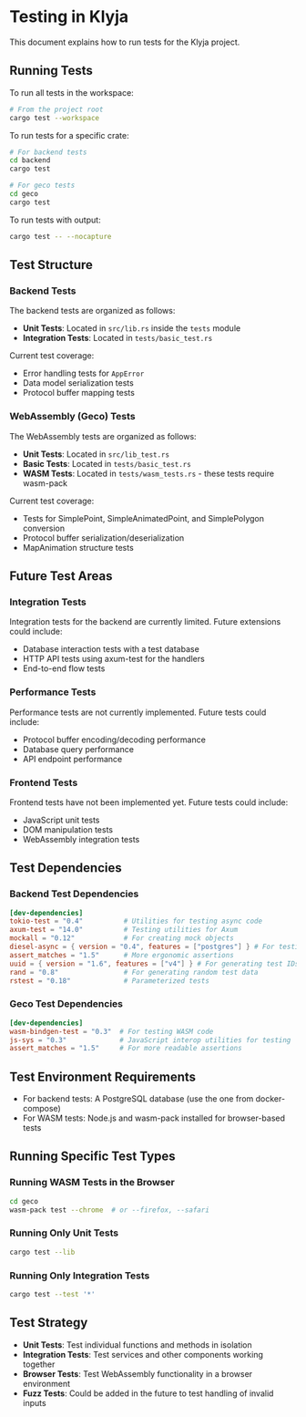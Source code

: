 # Testing in Klyja

This document explains how to run tests for the Klyja project.

## Running Tests

To run all tests in the workspace:

```bash
# From the project root
cargo test --workspace
```

To run tests for a specific crate:

```bash
# For backend tests
cd backend
cargo test

# For geco tests
cd geco
cargo test
```

To run tests with output:

```bash
cargo test -- --nocapture
```

## Test Structure

### Backend Tests

The backend tests are organized as follows:

- **Unit Tests**: Located in `src/lib.rs` inside the `tests` module
- **Integration Tests**: Located in `tests/basic_test.rs`

Current test coverage:
- Error handling tests for `AppError`
- Data model serialization tests
- Protocol buffer mapping tests

### WebAssembly (Geco) Tests

The WebAssembly tests are organized as follows:

- **Unit Tests**: Located in `src/lib_test.rs`
- **Basic Tests**: Located in `tests/basic_test.rs`
- **WASM Tests**: Located in `tests/wasm_tests.rs` - these tests require wasm-pack

Current test coverage:
- Tests for SimplePoint, SimpleAnimatedPoint, and SimplePolygon conversion
- Protocol buffer serialization/deserialization
- MapAnimation structure tests

## Future Test Areas

### Integration Tests

Integration tests for the backend are currently limited. Future extensions could include:

- Database interaction tests with a test database
- HTTP API tests using axum-test for the handlers
- End-to-end flow tests

### Performance Tests

Performance tests are not currently implemented. Future tests could include:

- Protocol buffer encoding/decoding performance
- Database query performance
- API endpoint performance

### Frontend Tests

Frontend tests have not been implemented yet. Future tests could include:

- JavaScript unit tests
- DOM manipulation tests
- WebAssembly integration tests

## Test Dependencies

### Backend Test Dependencies

```toml
[dev-dependencies]
tokio-test = "0.4"          # Utilities for testing async code
axum-test = "14.0"          # Testing utilities for Axum
mockall = "0.12"            # For creating mock objects
diesel-async = { version = "0.4", features = ["postgres"] } # For testing with async DB operations
assert_matches = "1.5"      # More ergonomic assertions
uuid = { version = "1.6", features = ["v4"] } # For generating test IDs
rand = "0.8"                # For generating random test data
rstest = "0.18"             # Parameterized tests
```

### Geco Test Dependencies

```toml
[dev-dependencies]
wasm-bindgen-test = "0.3"  # For testing WASM code
js-sys = "0.3"             # JavaScript interop utilities for testing
assert_matches = "1.5"     # For more readable assertions
```

## Test Environment Requirements

- For backend tests: A PostgreSQL database (use the one from docker-compose)
- For WASM tests: Node.js and wasm-pack installed for browser-based tests

## Running Specific Test Types

### Running WASM Tests in the Browser

```bash
cd geco
wasm-pack test --chrome  # or --firefox, --safari
```

### Running Only Unit Tests

```bash
cargo test --lib
```

### Running Only Integration Tests

```bash
cargo test --test '*'
```

## Test Strategy

- **Unit Tests**: Test individual functions and methods in isolation
- **Integration Tests**: Test services and other components working together
- **Browser Tests**: Test WebAssembly functionality in a browser environment
- **Fuzz Tests**: Could be added in the future to test handling of invalid inputs